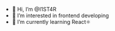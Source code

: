 - 👋 Hi, I’m @I1ST4R
- 👀 I’m interested in frontend developing
- 🌱 I’m currently learning  React⚛️

<!---
I1ST4R/I1ST4R is a ✨ special ✨ repository because its `README.md` (this file) appears on your GitHub profile.
You can click the Preview link to take a look at your changes.
--->
